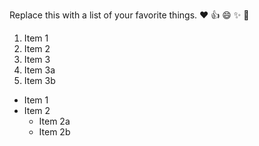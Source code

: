 Replace this with a list of your favorite things.
:heart:
:+1:
:smile:
:sparkles:
:tada:

1. Item 1
2. Item 2
3. Item 3
  1. Item 3a
  2. Item 3b

* Item 1
* Item 2
  * Item 2a
  * Item 2b

